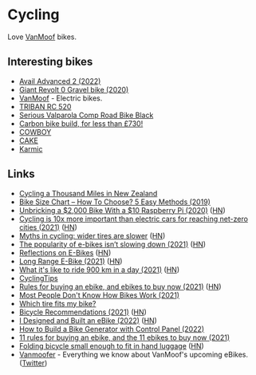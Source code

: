 # Cycling

Love [VanMoof](https://www.vanmoof.com/) bikes.

## Interesting bikes

- [Avail Advanced 2 (2022)](https://www.liv-cycling.com/de/avail-advanced-2-2022)
- [Giant Revolt 0 Gravel bike (2020)](https://www.giant-bicycles.com/int/revolt-0)
- [VanMoof](https://www.vanmoof.com/en_nl/) - Electric bikes.
- [TRIBAN RC 520](https://www.decathlon.co.uk/triban-rc-520-disc-road-bike-navy-105-id_8554421.html)
- [Serious Valparola Comp Road Bike Black](https://www.bikester.co.uk/serious-valparola-road-bike-black-586531.html)
- [Carbon bike build, for less than £730!](https://www.youtube.com/watch?v=FVKzUHCl3_A)
- [COWBOY](https://cowboy.com/)
- [CAKE](https://ridecake.com/)
- [Karmic](https://www.karmic.cc/)

## Links

- [Cycling a Thousand Miles in New Zealand](https://blog.andrewbran.ch/one-does-not-simply-walk-into-mordor/)
- [Bike Size Chart – How To Choose? 5 Easy Methods (2019)](https://www.bicycle-guider.com/bike-articles/bike-size-chart/)
- [Unbricking a $2,000 Bike With a $10 Raspberry Pi (2020)](https://ptx2.net/posts/unbricking-a-bike-with-a-raspberry-pi/) ([HN](https://news.ycombinator.com/item?id=24022751))
- [Cycling is 10x more important than electric cars for reaching net-zero cities (2021)](https://theconversation.com/cycling-is-ten-times-more-important-than-electric-cars-for-reaching-net-zero-cities-157163) ([HN](https://news.ycombinator.com/item?id=26728216))
- [Myths in cycling: wider tires are slower](https://www.renehersecycles.com/12-myths-in-cycling-1-wider-tires-are-slower/) ([HN](https://news.ycombinator.com/item?id=27506550))
- [The popularity of e-bikes isn’t slowing down (2021)](https://www.nytimes.com/2021/11/08/business/e-bikes-urban-transit.html) ([HN](https://news.ycombinator.com/item?id=29152433))
- [Reflections on E-Bikes](https://ebikes.neighbor-ryan.org/reflections) ([HN](https://news.ycombinator.com/item?id=29184064))
- [Long Range E-Bike (2021)](https://jacquesmattheij.com/long-range-ebike/) ([HN](https://news.ycombinator.com/item?id=29198205))
- [What it's like to ride 900 km in a day (2021)](https://cyclingtips.com/2021/11/what-its-like-to-ride-900-km-in-a-day/) ([HN](https://news.ycombinator.com/item?id=29291443))
- [CyclingTips](https://cyclingtips.com/)
- [Rules for buying an ebike, and ebikes to buy now (2021)](https://ryanj.substack.com/p/ebikes) ([HN](https://news.ycombinator.com/item?id=29337902))
- [Most People Don't Know How Bikes Work (2021)](https://www.youtube.com/watch?v=9cNmUNHSBac)
- [Which tire fits my bike?](https://fahrrad-tools.de/tire.html)
- [Bicycle Recommendations (2021)](https://www.lincolnquirk.com/2021/04/10/bikes.html) ([HN](https://news.ycombinator.com/item?id=30438281))
- [I Designed and Built an eBike (2022)](https://endless-sphere.com/forums/viewtopic.php?f=6&t=115176&p=1703136#p1703136) ([HN](https://news.ycombinator.com/item?id=30446960))
- [How to Build a Bike Generator with Control Panel (2022)](https://solar.lowtechmagazine.com/2022/03/how-to-build-bike-generator.html)
- [11 rules for buying an ebike, and the 11 ebikes to buy now (2021)](https://ryanj.substack.com/p/ebikes?s=r)
- [Folding bicycle small enough to fit in hand luggage](https://www.kwigglebike.com/en_US/) ([HN](https://news.ycombinator.com/item?id=30771928))
- [Vanmoofer](https://vanmoofer.com/) - Everything we know about VanMoof's upcoming eBikes. ([Twitter](https://twitter.com/VanMooferNews))
